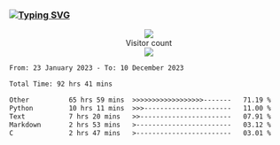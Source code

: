 ### <a href="https://git.io/typing-svg"><img src="https://readme-typing-svg.herokuapp.com?font=Fira+Code&pause=1000&width=435&lines=+Hi+%F0%9F%91%8B+There+is+Chenghow" alt="Typing SVG" /></a>
<p align="center"> 
  <img src="https://github-readme-stats.vercel.app/api?username=chenghow&show_icons=true"><br>
  Visitor count<br>
  <img src="https://profile-counter.glitch.me/chenghow/count.svg">
</p>

<!--START_SECTION:waka-->

```txt
From: 23 January 2023 - To: 10 December 2023

Total Time: 92 hrs 41 mins

Other          65 hrs 59 mins  >>>>>>>>>>>>>>>>>>-------   71.19 %
Python         10 hrs 11 mins  >>>----------------------   11.00 %
Text           7 hrs 20 mins   >>-----------------------   07.91 %
Markdown       2 hrs 53 mins   >------------------------   03.12 %
C              2 hrs 47 mins   >------------------------   03.01 %
```

<!--END_SECTION:waka-->

